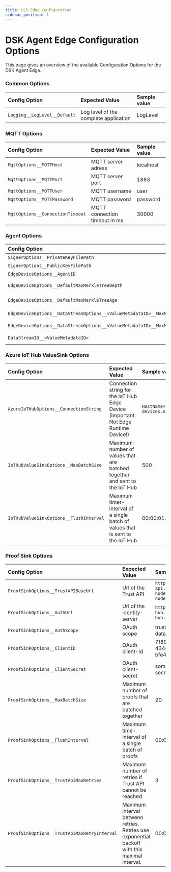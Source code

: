 ```yaml
---
title: OLD Edge Configuration
sidebar_position: 1
---
```


# DSK Agent Edge Configuration Options

This page gives an overview of the available Configuration Options for the DSK Agent Edge.

### Common Options

| Config Option                | Expected Value                        | Sample value |
| :--------------------------- | :------------------------------------ | :----------- |
| `Logging__LogLevel__Default` | Log level of the complete application | LogLevel     |

### MQTT Options

| Config Option                    | Expected Value                | Sample value |
| :------------------------------- | :---------------------------- | :----------- |
| `MqttOptions__MQTTHost`          | MQTT server adress            | localhost    |
| `MqttOptions__MQTTPort`          | MQTT server port              | 1883         |
| `MqttOptions__MQTTUser`          | MQTT username                 | user         |
| `MqttOptions__MQTTPassword`      | MQTT password                 | password     |
| `MqttOptions__ConnectionTimeout` | MQTT connection timeout in ms | 30000        |

### Agent Options

| Config Option                                                                 | Expected Value                                                                                    | Sample value                                                                                                    |
| :---------------------------------------------------------------------------- | :------------------------------------------------------------------------------------------------ | :-------------------------------------------------------------------------------------------------------------- |
| `SignerOptions__PrivateKeyFilePath`                                           | Private key file path                                                                             | `/path/to/private-key.pem`                                                                                      |
| `SignerOptions__PublicKeyFilePath`                                            | Public key file path                                                                              | `/path/to/public-key.pem`                                                                                       |
| `EdgeDeviceOptions__AgentID`                                                  | ID Should be uniqe for each agent                                                                 | 51319195                                                                                                        |
| `EdgeDeviceOptions__DefaultMaxMerkleTreeDepth`                                | Default maximal merkle tree depth. This value is overridden by stream-specific coptions.          | 12                                                                                                              |
| `EdgeDeviceOptions__DefaultMaxMerkleTreeAge`                                  | Default maximal merkle-tree age in seconds. This value is overridden by stream-specific coptions. | 600                                                                                                             |
| `EdgeDeviceOptions__DataStreamOptions__<ValueMetadataID>__MaxMerkleTreeDepth` | Stream specific maximal merkle-tree depth.                                                        | `EdgeDeviceOptions__DataStreamOptions__ea6eb3e0-1280-4b36-a807-94133cd7c775__MaxMerkleTreeDepth=24`             |
| `EdgeDeviceOptions__DataStreamOptions__<ValueMetadataID>__MaxMerkleTreeAge`   | Stream specific maximal merkle-tree age.                                                          | `EdgeDeviceOptions__DataStreamOptions__ea6eb3e0-1280-4b36-a807-94133cd7c775__MaxMerkleTreeDepth=900`            |
| `DataStreamID__<ValueMetadataID>`                                             | `<ValueSourceType>__<ValueSourceID>__<SensorID>`                                                  | `DataStreamID__ea6eb3e0-1280-4b36-a807-94133cd7c775=OpcuaSource__opc.tcp://127.0.0.1:4840/va_tt_demo__ns=2;i=3` |

### Azure IoT Hub ValueSink Options

| Config Option                           | Expected Value                                                                      | Sample value                                                                                                                       |
| :-------------------------------------- | :---------------------------------------------------------------------------------- | :--------------------------------------------------------------------------------------------------------------------------------- |
| `AzureIoTHubOptions__ConnectionString`  | Connection string for the IoT Hub Edge Device (Important: Not Edge Runtime Device!) | `HostName=your-iot-hub.azure-devices.net;DeviceId=MyDotnetTestDevice;SharedAccessKey=IfBQvqDPKffysR0e0Do85uw6aaY/w3IFTnxNK3BoGGk=` |
| `IoTHubValueSinkOptions__MaxBatchSize`  | Maximum number of values that are batched together and sent to the IoT Hub          | 500                                                                                                                                |
| `IoTHubValueSinkOptions__FlushInterval` | Maximum timer-interval of a single batch of values that is sent to the IoT Hub      | 00:00:01.000                                                                                                                       |

### Proof Sink Options

| Config Option                                | Expected Value                                                                                | Sample value                                          |
| :------------------------------------------- | :-------------------------------------------------------------------------------------------- | :---------------------------------------------------- |
| `ProofSinkOptions__TrustAPIBaseUrl`          | Url of the Trust API                                                                          | `https://trust-api.your-node.dataspace-node.com/`     |
| `ProofSinkOptions__AuthUrl`                  | Url of the identity-server                                                                    | `https://id.your-hub.dataspace-hub.com/connect/token` |
| `ProofSinkOptions__AuthScope`                | OAuth scope                                                                                   | trust-api-endpoint data-api-endpoint                  |
| `ProofSinkOptions__ClientID`                 | OAuth client-id                                                                               | 7f89e8f9-4ecc-434e-a674-bfe48912aa56                  |
| `ProofSinkOptions__ClientSecret`             | OAuth client-secret                                                                           | some-client-secret123                                 |
| `ProofSinkOptions__MaxBatchSize`             | Maximum number of proofs that are batched together                                            | 20                                                    |
| `ProofSinkOptions__FlushInterval`            | Maximum time-interval of a single batch of proofs                                             | 00:00:01.000                                          |
| `ProofSinkOptions__TrustApiMaxRetries`       | Maximum number of retries if Trust API cannot be reached                                      | 3                                                     |
| `ProofSinkOptions__TrustApiMaxRetryInterval` | Maximum interval betwenn retries. Retries use exponential backoff with this maximal interval. | 00:05:00.000                                          |
